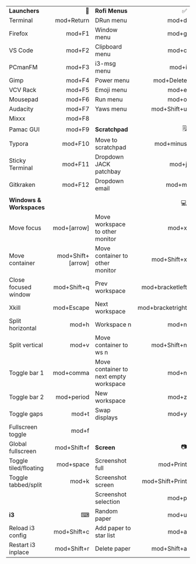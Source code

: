 
|                          |                   |                                        |                  |
| :----------------------- | ----------------: | :------------------------------------- | ---------------: |
| **Launchers**            |                 🚀 | **Rofi Menus**                         |                ✅ |
| Terminal                 |        mod+Return | DRun menu                              |            mod+d |
| Firefox                  |            mod+F1 | Window menu                            |            mod+g |
| VS Code                  |            mod+F2 | Clipboard menu                         |            mod+c |
| PCmanFM                  |            mod+F3 | i3-msg menu                            |            mod+i |
| Gimp                     |            mod+F4 | Power menu                             |       mod+Delete |
| VCV Rack                 |            mod+F5 | Emoji menu                             |            mod+e |
| Mousepad                 |            mod+F6 | Run menu                               |            mod+o |
| Audacity                 |            mod+F7 | Yaws menu                              |      mod+Shift+u |
| Mixxx                    |            mod+F8 |                                        |                  |
| Pamac GUI                |            mod+F9 | **Scratchpad**                         |                🗒 |
| Typora                   |           mod+F10 | Move to scratchpad                     |        mod+minus |
| Sticky Terminal          |           mod+F11 | Dropdown JACK patchbay                 |            mod+j |
| Gitkraken                |           mod+F12 | Dropdown email                         |            mod+m |
|                          |                   |                                        |                  |
| **Windows & Workspaces** |                   |                                        |                💻 |
| Move focus               |       mod+[arrow] | Move workspace to other monitor        |            mod+x |
| Move container           | mod+Shift+[arrow] | Move container to other monitor        |      mod+Shift+x |
| Close focused window     |       mod+Shift+q | Prev workspace                         |  mod+bracketleft |
| Xkill                    |        mod+Escape | Next workspace                         | mod+bracketright |
| Split horizontal         |             mod+h | Workspace n                            |            mod+n |
| Split vertical           |             mod+v | Move container to ws n                 |      mod+Shift+n |
| Toggle bar 1             |         mod+comma | Move container to next empty workspace |            mod+n |
| Toggle bar 2             |        mod+period | New workspace                          |            mod+z |
| Toggle gaps              |             mod+t | Swap displays                          |            mod+y |
| Fullscreen toggle        |             mod+f |                                        |                  |
| Global fullscreen        |       mod+Shift+f | **Screen**                             |                📷 |
| Toggle tiled/floating    |         mod+space | Screenshot full                        |        mod+Print |
| Toggle tabbed/split      |             mod+k | Screenshot screen                      |  mod+Shift+Print |
|                          |                   | Screenshot selection                   |            mod+p |
| **i3**                   |                 ⌨ | Random paper                           |            mod+u |
| Reload i3 config         |       mod+Shift+c | Add paper to star list                 |            mod+a |
| Restart i3 inplace       |       mod+Shift+r | Delete paper                           |      mod+Shift+a |
